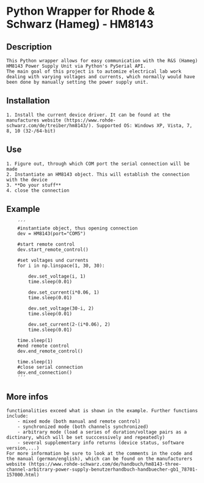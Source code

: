 # Python Wrapper for Rhode & Schwarz (Hameg) - HM8143

## Description
    This Python wrapper allows for easy communication with the R&S (Hameg) HM8143 Power Supply Unit via Python's PySerial API.
    The main goal of this project is to automize electrical lab work dealing with varying voltages and currents, which normally would have
    been done by manually setting the power supply unit.

## Installation
    1. Install the current device driver. It can be found at the manufactures website (https://www.rohde-schwarz.com/de/treiber/hm8143/). Supported OS: Windows XP, Vista, 7, 8, 10 (32-/64-bit)
    
## Use
    1. Figure out, through which COM port the serial connection will be made
    2. Instantiate an HM8143 object. This will establish the connection with the device
    3. **Do your stuff**
    4. close the connection

## Example

        ´´´
        #instantiate object, thus opening connection
        dev = HM8143(port="COM5")

        #start remote control
        dev.start_remote_control()

        #set voltages und currents
        for i in np.linspace(1, 30, 30):
    
            dev.set_voltage(i, 1)
            time.sleep(0.01)
    
            dev.set_current(i*0.06, 1)
            time.sleep(0.01)
    
            dev.set_voltage(30-i, 2)
            time.sleep(0.01)
    
            dev.set_current(2-(i*0.06), 2)
            time.sleep(0.01)
        
        time.sleep(1)
        #end remote control
        dev.end_remote_control()
    
        time.sleep(1)
        #close serial connection
        dev.end_connection()
        ´´´
## More infos
    functionalities exceed what is shown in the example. Further functions include: 
        - mixed mode (both manual and remote control)
        - synchronized mode (both channels synchronized)
        - arbitrary mode (load a series of duration/voltage pairs as a dictinary, which will be set succcessively and repeatedly)
        - several supplementary info returns (device status, software version,...)
    For more information be sure to look at the comments in the code and the manual (german/english), which can be found on the manufacturers website (https://www.rohde-schwarz.com/de/handbuch/hm8143-three-channel-arbitrary-power-supply-benutzerhandbuch-handbuecher-gb1_78701-157000.html)
